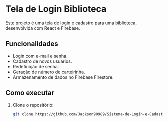 # Tela de Login Biblioteca

Este projeto é uma tela de login e cadastro para uma biblioteca, desenvolvida com React e Firebase.

## Funcionalidades

- Login com e-mail e senha.
- Cadastro de novos usuários.
- Redefinição de senha.
- Geração de número de carteirinha.
- Armazenamento de dados no Firebase Firestore.

## Como executar

1. Clone o repositório:
   ```bash
   git clone https://github.com/Jackson90989/Sistema-de-Login-e-Cadastro-bibliotecario-
